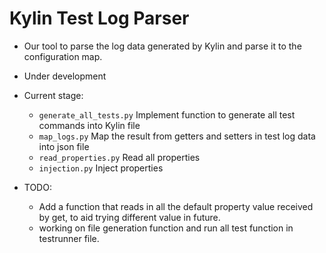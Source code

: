# Kylin Test Log Parser

* Our tool to parse the log data generated by Kylin and parse it to the configuration map.

* Under development

* Current stage: 
    - `generate_all_tests.py` Implement function to generate all test commands into Kylin file
    - `map_logs.py` Map the result from getters and setters in test log data into json file
    - `read_properties.py` Read all properties
    - `injection.py` Inject properties

* TODO:
    - Add a function that reads in all the default property value received by get, to aid trying different value in future.
    - working on file generation function and run all test function in testrunner file.
